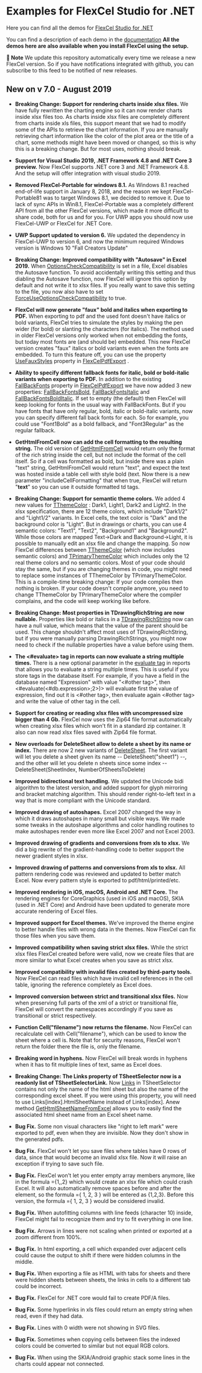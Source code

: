 ﻿# Examples for FlexCel Studio for .NET

Here you can find all the demos for [FlexCel Studio for .NET](http://www.tmssoftware.com/site/flexcelnet.asp)

You can find a description of each demo in the [documentation](http://www.tmssoftware.biz/flexcel/doc/net/index.html)
**All the demos here are also available when you install FlexCel using the setup.**

**:book: Note** We update this repository automatically every time we release a new FlexCel version. So if you have notifications integrated with github, you can subscribe to this feed to be notified of new releases.


## New on v 7.0 - August 2019


- **Breaking Change: Support for rendering charts inside xlsx files.** We have fully rewritten the charting engine so it can now render charts inside xlsx files too. As charts inside xlsx files are completely different from charts inside xls files, this support meant that we had to modify some of the APIs to retrieve the chart information. If you are manually retrieving chart information like the color of the plot area or the title of a chart, some methods might have been moved or changed, so this is why this is a breaking change. But for most uses, nothing should break.

- **Support for Visual Studio 2019, .NET Framework 4.8 and .NET Core 3 preview.** Now FlexCel supports .NET core 3 and .NET Framework 4.8. And the setup will offer integration with visual studio 2019.

- **Removed FlexCel-Portable for windows 8.1.** As Windows 8.1 reached end-of-life support in January 8, 2018, and the reason we kept FlexCel-Portable81 was to target Windows 8.1, we decided to remove it. Due to lack of sync APIs in Win8.1, FlexCel-Portable was a completely different API from all the other FlexCel versions, which made it more difficult to share code, both for us and for you. For UWP apps you should now use FlexCel-UWP or FlexCel for .NET Core.

- **UWP Support updated to version 6.** We updated the dependency in FlexCel-UWP to version 6, and now the minimum required Windows version is Windows 10 "Fall Creators Update"

- **Breaking Change: Improved compatibility with "Autosave" in Excel 2019.** When [OptionsCheckCompatibility](http://www.tmssoftware.biz/flexcel/doc/net/api/FlexCel.XlsAdapter/TXlsFile/OptionsCheckCompatibility.html) is set in a file, Excel disables the Autosave function. To avoid accidentally writing this setting and thus diabling the Autosave function, now FlexCel will ignore this option by default and not write it to xlsx files. If you really want to save this setting to the file, you now also have to set [ForceUseOptionsCheckCompatibility](http://www.tmssoftware.biz/flexcel/doc/net/api/FlexCel.XlsAdapter/TXlsFile/ForceUseOptionsCheckCompatibility.html) to true.

- **FlexCel will now generate "faux" bold and italics when exporting to PDF.** When exporting to pdf and the used font doesn't have italics or bold variants, FlexCel tries to simulate the styles by making the pen wider (for bold) or slanting the characters (for italics). The method used in older FlexCel versions  only worked when not embedding the fonts, but today most fonts are (and should be) embedded. This new FlexCel version creates "faux" italics or bold variants even when the fonts are embedded. To turn this feature off, you can use the property [UseFauxStyles](http://www.tmssoftware.biz/flexcel/doc/net/api/FlexCel.Render/FlexCelPdfExport/FallbackFonts.html) property in [FlexCelPdfExport](http://www.tmssoftware.biz/flexcel/doc/net/api/FlexCel.Render/FlexCelPdfExport) .

- **Ability to specify different fallback fonts for italic, bold or bold-italic variants when exporting to PDF.** In addition to the existing [FallBackFonts](http://www.tmssoftware.biz/flexcel/doc/net/api/FlexCel.Render/FlexCelPdfExport/FallbackFonts.html) property in [FlexCelPdfExport](http://www.tmssoftware.biz/flexcel/doc/net/api/FlexCel.Render/FlexCelPdfExport) we have now added 3 new properties: [FallBackFontsBold](http://www.tmssoftware.biz/flexcel/doc/net/api/FlexCel.Render/FlexCelPdfExport/FallbackFontsBold.html), [FallBackFontsItalic](http://www.tmssoftware.biz/flexcel/doc/net/api/FlexCel.Render/FlexCelPdfExport/FallbackFontsItalic.html) and [FallBackFontsBoldItalic](http://www.tmssoftware.biz/flexcel/doc/net/api/FlexCel.Render/FlexCelPdfExport/FallbackFontsBoldItalic.html). If set to empty (the default) then FlexCel will keep looking for fonts in the usual way with FallBackFonts. But if you have fonts that have only regular, bold, italic or bold-italic variants, now you can specify different fall back fonts for each. So for example, you could use "Font1Bold" as a bold fallback, and "Font3Regular" as the regular fallback.

- **GetHtmlFromCell now can add the cell formatting to the resulting string.** The old version of [GetHtmlFromCell](http://www.tmssoftware.biz/flexcel/doc/net/api/FlexCel.Core/ExcelFile/GetHtmlFromCell.html) would return only the format of the rich string inside the cell, but not include the format of the cell itself. So if a cell was formatted as bold, but inside there was a plain "text" string, GetHtmlFromCell would return "text", and expect the text was hosted inside a table cell with style bold (<td style="bold">text</td>. Now there is a new parameter "includeCellFormatting" that when true, FlexCel will return "<b>text</b>" so you can use it outside formatted td tags.

- **Breaking Change: Support for semantic theme colors.** We added 4 new values for [TThemeColor](http://www.tmssoftware.biz/flexcel/doc/net/api/FlexCel.Core/TThemeColor.html) : Dark1, Light1, Dark2 and Light2. In the xlsx specification, there are 12 theme colors, which include "Dark1/2" and "Light1/2" variants. In Excel cells, the text color is "Dark" and the background color is "Light". But in drawings or charts, you can use 4 semantic colors: "Text1", "Text2", "Background1" and "Background2". While those colors are mapped Text->Dark and Background->Light, it is possible to manually edit an xlsx file and change the mapping. So now FlexCel differences between  [TThemeColor](http://www.tmssoftware.biz/flexcel/doc/net/api/FlexCel.Core/TThemeColor.html) (which now includes semantic colors) and  [TPrimaryThemeColor](http://www.tmssoftware.biz/flexcel/doc/net/api/FlexCel.Core/TPrimaryThemeColor.html) which includes only the 12 real theme colors and no semantic colors. Most of your code should stay the same, but if you are changing themes in code, you might need to replace some instances of TThemeColor by TPrimaryThemeColor. This is a compile-time breaking change: If your code compiles then nothing is broken. If your code doesn't compile anymore, you need to change TThemeColor by TPrimaryThemeColor where the compiler complains, and the code will keep working like before.

- **Breaking Change: Most properties in TDrawingRichString are now nullable.** Properties like bold or italics in a [TDrawingRichString](http://www.tmssoftware.biz/flexcel/doc/net/api/FlexCel.Core/TDrawingRichString/index.html) now can have a null value, which means that the value of the parent should be used. This change shouldn't affect most uses of TDrawingRichString, but if you were manually parsing DrawingRichStrings, you might now need to check if the nullable properties have a value before using them.

- **The <#evaluate> tag in reports can now evaluate a string multiple times.** There is a new optional parameter in the [evaluate tag](http://www.tmssoftware.biz/flexcel/doc/net/guides/reports-tag-reference.html#evaluate) in reports that allows you to evaluate a string multiple times. This is useful if you store tags in the database itself. For example, if you have a field in the database named "Expression" with value "<#other tag>", then <#evaluate(<#db.expression>;2>)> will evaluate first the value of expression, find out it is <#other tag>, then evaluate again <#other tag> and write the value of other tag in the cell.

- **Support for creating or reading xlsx files with uncompressed size bigger than 4 Gb.** FlexCel now uses the Zip64 file format automatically when creating xlsx files which won't fit in a standard zip container. It also can now read xlsx files saved with Zip64 file format.

- **New overloads for DeleteSheet allow to delete a sheet by its name or index.** There are now 2 new variants of [DeleteSheet](http://www.tmssoftware.biz/flexcel/doc/net/api/FlexCel.XlsAdapter/XlsFile/DeleteSheet.html). The first variant will let you delete a sheet given its name -- DeleteSheet("sheet1") --, and the other will let you delete n sheets since some index -- DeleteSheet(SheetIndex, NumberOfSheetsToDelete)

- **Improved bidirectional text handling.** We updated the Unicode bidi algorithm to the latest version, and added support for glyph mirroring and bracket matching algorithm. This should render right-to-left text in a way that is more compliant with the Unicode standard.

- **Improved drawing of autoshapes.** Excel 2007 changed the way in which it draws autoshapes in many small but visible ways. We made some tweaks in the autoshape algorithms and color handling routines to make autoshapes render even more like Excel 2007 and not Excel 2003.

- **Improved drawing of gradients and conversions from xls to xlsx.** We did a big rewrite of the gradient-handling code to better support the newer gradient styles in xlsx.

- **Improved drawing of patterns and conversions from xls to xlsx.** All pattern rendering code was reviewed and updated to better match Excel. Now every pattern style is exported to pdf/html/printed/etc.

- **Improved rendering in iOS, macOS, Android and .NET Core.** The rendering engines for CoreGraphics (used in iOS and macOS), SKIA (used in .NET Core) and Android have been updated to generate more accurate rendering of Excel files.

- **Improved support for Excel themes.** We've improved the theme engine to better handle files with wrong data in the themes. Now FlexCel can fix those files when you save them.

- **Improved compatibility when saving strict xlsx files.** While the strict xlsx files FlexCel created before were valid, now we create files that are more similar to what Excel creates when you save as strict xlsx.

- **Improved compatibility with invalid files created by third-party tools.** Now FlexCel can read files which have invalid cell references in the cell table, ignoring the reference completely as Excel does.

- **Improved conversion between strict and transitional xlsx files.** Now when preserving full parts of the xml of a strict or transitional file, FlexCel will convert the namespaces accordingly if you save as transitional or strict respectively.

- **Function Cell("filename") now returns the filename.** Now FlexCel can recalculate cell with Cell("filename"), which can be used to know the sheet where a cell is. Note that for security reasons, FlexCel won't return the folder there the file is, only the filename.

- **Breaking word in hyphens.** Now FlexCel will break words in hyphens when it has to fit multiple lines of text, same as Excel does.

- **Breaking Change: The Links property of TSheetSelector now is a readonly list of TSheetSelectorLink.** Now [Links](http://www.tmssoftware.biz/flexcel/doc/net/api/FlexCel.Render/TSheetSelector/Links.html) in TSheetSelector contains not only the name of the html sheet but also the name of the corresponding excel sheet. If you were using this property, you will need to  use Links[index].HtmlSheetName instead of Links[index]. Anew method  [GetHtmlSheetNameFromExcel](http://www.tmssoftware.biz/flexcel/doc/net/api/FlexCel.Render/TSheetSelector/GetHtmlSheetNameFromExcel.html) allows you to easily find the associated html sheet name from an Excel sheet name.

- **Bug Fix.** Some non visual characters like "right to left mark" were exported to pdf, even when they are invisible. Now they don't show in the generated pdfs.

- **Bug Fix.** FlexCel won't let you save files where tables have 0 rows of data, since that would become an invalid xlsx file. Now it will raise an exception if trying to save such file.

- **Bug Fix.** FlexCel won't let you enter empty array members anymore, like in the formula ={1,,2} which would create an xlsx file which could crash Excel. It will also automatically remove spaces before and after the element, so the formula ={ 1,  2,  3  } will be entered as {1,2,3}. Before this version, the formula ={ 1,  2,  3  } would be considered invalid.

- **Bug Fix.** When autofitting columns with line feeds (character 10) inside, FlexCel might fail to recognize them and try to fit everything in one line.

- **Bug Fix.** Arrows in lines were not scaling when printed or exported at a zoom different from 100%.

- **Bug Fix.** In html exporting, a cell which expanded over adjacent cells could cause the output to shift if there were hidden columns in the middle.

- **Bug Fix.** When exporting a file as HTML with tabs for sheets and there were hidden sheets between sheets, the links in cells to a different tab could be incorrect.

- **Bug Fix.** FlexCel for .NET core would fail to create PDF/A files.

- **Bug Fix.** Some hyperlinks in xls files could return an empty string when read, even if they had data.

- **Bug Fix.** Lines with 0 width were not showing in SVG files.

- **Bug Fix.** Sometimes when copying cells between files the indexed colors could be converted to similar but not equal  RGB colors.

- **Bug Fix.** When using the SKIA/Android graphic stack some lines in the charts could appear not connected.

